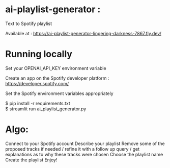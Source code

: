# ai-playlist-generator : 

Text to Spotify playlist

Available at : https://ai-playlist-generator-lingering-darkness-7867.fly.dev/

# Running locally 

Set your OPENAI_API_KEY environment variable
  
Create an app on the Spotify developer platform : https://developer.spotify.com/  
  
Set the Spotify environment variables appropriately

$ pip install -r requirements.txt  
$ streamlit run ai_playlist_generator.py  

# Algo:  

Connect to your Spotify account
Describe your playlist
Remove some of the proposed tracks if needed / refine it with a follow up query / get explanations as to why these tracks were chosen
Choose the playlist name
Create the playlist
Enjoy!
